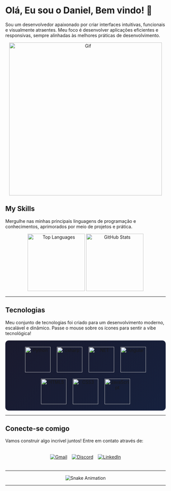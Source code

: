 # Olá, Eu sou o Daniel, Bem vindo! 👋

Sou um desenvolvedor apaixonado por criar interfaces intuitivas, funcionais e visualmente atraentes. Meu foco é desenvolver aplicações eficientes e responsivas, sempre alinhadas às melhores práticas de desenvolvimento.

<div align="center">
  <img src="https://media.giphy.com/media/Vbtc9VG51NtzT1Qnv1/giphy.gif" alt="Gif" width="480" />
</div>


##  My Skills

Mergulhe nas minhas principais linguagens de programação e conhecimentos, aprimorados por meio de projetos e prática.


<div align="center">
  <img height="180em" src="https://github-readme-stats.vercel.app/api/top-langs/?username=hotir2&layout=compact&langs_count=6&theme=radical&hide_border=true&card_width=450" alt="Top Languages" />
  <img height="180em" src="https://github-readme-stats.vercel.app/api?username=hotir2&show_icons=true&theme=radical&hide_border=true&include_all_commits=true" alt="GitHub Stats" />
</div>

---

##  Tecnologias

Meu conjunto de tecnologias foi criado para um desenvolvimento moderno, escalável e dinâmico. Passe o mouse sobre os ícones para sentir a vibe tecnológica!

<div align="center" style="display: flex; flex-wrap: wrap; justify-content: center; gap: 20px; padding: 20px; background: linear-gradient(135deg, #1a1a2e, #16213e); border-radius: 10px;">
    <img src="https://img.icons8.com/color/2x/python.png" width="80" alt="Python" title="Python: Versatile, powerful scripting" />
  <img src="https://cdn.jsdelivr.net/gh/devicons/devicon@latest/icons/csharp/csharp-original.svg"width="80" alt="csharp" title="csharp" />
  <img src="https://cdn.jsdelivr.net/gh/devicons/devicon@latest/icons/dotnetcore/dotnetcore-original.svg"width="80" alt=".NET" title=".NET" /> 
  <img src="https://cdn.jsdelivr.net/gh/devicons/devicon@latest/icons/angular/angular-original.svg" width="80" alt="Angular" title="Angular" />
  <img src="https://img.icons8.com/color/2x/html-5.png" width="80" alt="HTML5" title="HTML5: The backbone of the web" />
  <img src="https://img.icons8.com/color/2x/css3.png" width="80" alt="CSS3" title="CSS3: Stunning, modern web designs" />
  
  <img src="https://static.vecteezy.com/system/resources/previews/027/127/560/non_2x/javascript-logo-javascript-icon-transparent-free-png.png" width="80" alt="JavaScript" title="JavaScript: Interactive web magic" />
</div>

---

##  Conecte-se comigo
Vamos construir algo incrível juntos! Entre em contato através de:

<div align="center" style="display: flex; flex-wrap: wrap; justify-content: center; gap: 15px; padding: 20px;">
  <a href="mailto:danielhotir.pessoal@gmail.com">
    <img src="https://img.shields.io/badge/Gmail-D14836?style=for-the-badge&logo=gmail&logoColor=white" alt="Gmail" />
  </a>
  <a href="https://discord.gg/YxhcGpqc" target="_blank">
    <img src="https://img.shields.io/badge/Discord-5865F2?style=for-the-badge&logo=discord&logoColor=white" alt="Discord" />
  </a>
  <a href="https://www.linkedin.com/in/danielhotir/" target="_blank">
    <img src="https://img.shields.io/badge/LinkedIn-0077B5?style=for-the-badge&logo=linkedin&logoColor=white" alt="LinkedIn" />
  </a>
</div>

---

<div align="center">
  <img src="https://raw.githubusercontent.com/biancaalvess/biancaalvess/output/snake.svg" alt="Snake Animation" />
</div>



---
